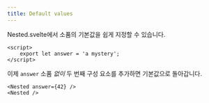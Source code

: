 ```yaml
---
title: Default values
---
```


Nested.svelte에서 소품의 기본값을 쉽게 지정할 수 있습니다.

```svelte
<script>
	export let answer = 'a mystery';
</script>
```

이제 `answer` 소품 *없이* 두 번째 구성 요소를 추가하면 기본값으로 돌아갑니다.

```svelte
<Nested answer={42} />
<Nested />
```
